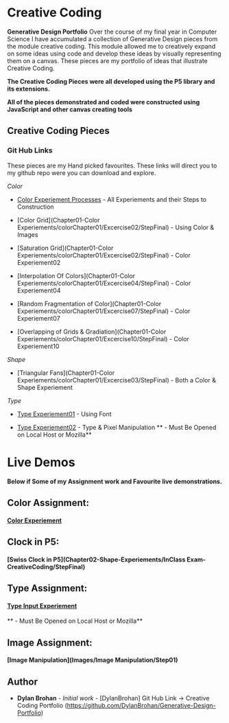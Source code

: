# Creative Coding

**Generative Design Portfolio**
Over the course of my final year in Computer Science I have accumulated a collection of Generative Design pieces from the module creative coding. This module allowed me to creatively expand on some ideas using code and develop these ideas by visually representing them on a canvas. These pieces are my portfolio of ideas that illustrate Creative Coding.

**The Creative Coding Pieces were all developed using the P5 library and its extensions.**

**All of the pieces demonstrated and coded were constructed using JavaScript and other canvas creating tools**

## Creative Coding Pieces

### Git Hub Links

These pieces are my Hand picked favourites. These links will direct you to my github repo were you can download and explore.

_Color_

- [Color Experiement Processes](https://github.com/DylanBrohan/Generative-Design-Portfolio/tree/master/Chapter01-Color%20Experiements) - All Experiements and their Steps to Construction

- [Color Grid](Chapter01-Color Experiements/colorChapter01/Excercise02/StepFinal) - Using Color & Images

- [Saturation Grid](Chapter01-Color Experiements/colorChapter01/Excercise02/StepFinal) - Color Experiement02

- [Interpolation Of Colors](Chapter01-Color Experiements/colorChapter01/Excercise04/StepFinal) - Color Experiement04

- [Random Fragmentation of Color](Chapter01-Color Experiements/colorChapter01/Excercise07/StepFinal) - Color Experiement07

- [Overlapping of Grids & Gradiation](Chapter01-Color Experiements/colorChapter01/Excercise10/StepFinal) - Color Experiement10

_Shape_

- [Triangular Fans](Chapter01-Color Experiements/colorChapter01/Excercise03/StepFinal) - Both a Color & Shape Experiement

_Type_

- [Type Experiement01](Chapter03-Type/type_from_outline_template) - Using Font

- [Type Experiement02](Chapter03-Type/type_from_pixels_template) - Type & Pixel Manipulation
  ** - Must Be Opened on Local Host or Mozilla**

# Live Demos

**Below if Some of my Assignment work and Favourite live demonstrations.**

## Color Assignment:

#### [Color Experiement](Generative-Design-Portfolio/Chapter01-ColorExperiements/colorChapter01/Excercise04/StepFinal/)

## Clock in P5:

#### [Swiss Clock in P5](Chapter02-Shape-Experiements/InClass Exam-CreativeCoding/StepFinal)

## Type Assignment:

#### [Type Input Experiement](Chapter03-Type/Assignment3-Type)

** - Must Be Opened on Local Host or Mozilla**

## Image Assignment:

#### [Image Manipulation](Images/Image Manipulation/Step01)

## Author

- **Dylan Brohan** - _Initial work_ - [DylanBrohan]
  Git Hub Link -> Creative Coding Portfolio
  (https://github.com/DylanBrohan/Generative-Design-Portfolio)
